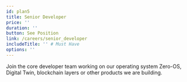 ```yaml
---
id: plan5
title: Senior Developer
price: ''
duration: ''
button: See Position
link: /careers/senior_developer
includeTitle: '' # Must Have
options: ''
---
```


Join the core developer team working on our operating system Zero-OS, Digital Twin, blockchain layers or other products we are building.
